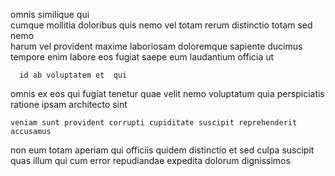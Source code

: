 <!--
title: Horizontal grid-enabled service-desk
author: Meaghan
date: 2014-07-11-2034
link: 2014-07-11-2034-horizontal-grid-enabled-service-desk
tags: [controller,premium,canvas,system]
-->

omnis similique qui  
cumque mollitia  doloribus quis nemo vel totam
rerum distinctio  totam sed nemo  
harum vel  provident maxime laboriosam doloremque sapiente
ducimus tempore enim labore
eos fugiat saepe eum laudantium officia ut
 	  id ab voluptatem et  qui
omnis  ex eos qui fugiat tenetur quae velit
nemo voluptatum  quia perspiciatis ratione ipsam architecto  sint
 	veniam sunt provident corrupti cupiditate suscipit reprehenderit  accusamus
non eum totam aperiam
qui officiis quidem distinctio et sed culpa
suscipit  quas illum qui cum
error repudiandae expedita dolorum dignissimos